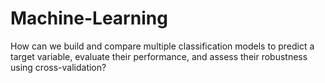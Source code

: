 # Machine-Learning
How can we build and compare multiple classification models to predict a target variable, evaluate their performance, and assess their robustness using cross-validation?
